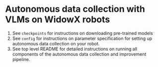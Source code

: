 # Autonomous data collection with VLMs on WidowX robots

1. See `checkpoints` for instructions on downloading pre-trained models
2. See `config` for instructions on parameter specification for setting up autonomous data collection on your robot.
3. See top level README for detailed instructions on running all components of the autonomous data collection and improvement pipeline.